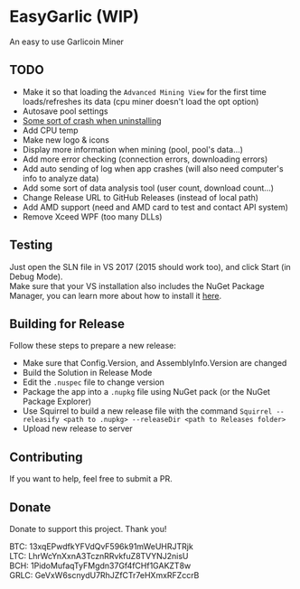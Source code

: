 ﻿# EasyGarlic (WIP)
An easy to use Garlicoin Miner

## TODO
- Make it so that loading the `Advanced Mining View` for the first time loads/refreshes its data (cpu miner doesn't load the opt option)
- Autosave pool settings
- [Some sort of crash when uninstalling](https://i.imgur.com/9l5vPUJ.png)
- Add CPU temp 
- Make new logo & icons
- Display more information when mining (pool, pool's data...)
- Add more error checking (connection errors, downloading errors)
- Add auto sending of log when app crashes (will also need computer's info to analyze data)
- Add some sort of data analysis tool (user count, download count...)
- Change Release URL to GitHub Releases (instead of local path)
- Add AMD support (need and AMD card to test and contact API system)
- Remove Xceed WPF (too many DLLs)


## Testing
Just open the SLN file in VS 2017 (2015 should work too), and click Start (in Debug Mode).  
Make sure that your VS installation also includes the NuGet Package Manager, you can learn more about how to install it [here](https://docs.microsoft.com/en-us/nuget/install-nuget-client-tools#visual-studio).  

## Building for Release
Follow these steps to prepare a new release:
- Make sure that Config.Version, and AssemblyInfo.Version are changed
- Build the Solution in Release Mode
- Edit the `.nuspec` file to change version
- Package the app into a `.nupkg` file using NuGet pack (or the NuGet Package Explorer)
- Use Squirrel to build a new release file with the command `Squirrel --releasify <path to .nupkg> --releaseDir <path to Releases folder>`
- Upload new release to server

## Contributing
If you want to help, feel free to submit a PR.

## Donate
Donate to support this project. Thank you!  

BTC: 13xqEPwdfkYFVdQvF596k91mWeUHRJTRjk  
LTC: LhrWcYnXxnA3TcznRRvkfuZ8TVYNJ2nisU  
BCH: 1PidoMufaqTyFMgdn37Gf4fCHf1GAKZT8w  
GRLC: GeVxW6scnydU7RhJZfCTr7eHXmxRFZccrB  